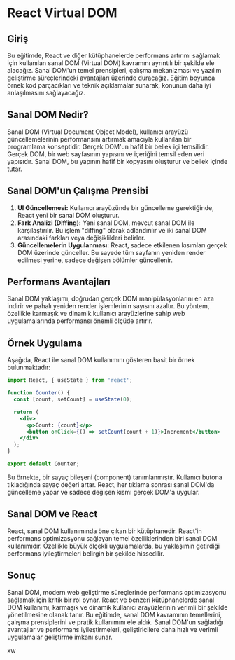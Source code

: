 # React Virtual DOM

## Giriş

Bu eğitimde, React ve diğer kütüphanelerde performans artırımı sağlamak için kullanılan sanal DOM (Virtual DOM) kavramını ayrıntılı bir şekilde ele alacağız. Sanal DOM'un temel prensipleri, çalışma mekanizması ve yazılım geliştirme süreçlerindeki avantajları üzerinde duracağız. Eğitim boyunca örnek kod parçacıkları ve teknik açıklamalar sunarak, konunun daha iyi anlaşılmasını sağlayacağız.

## Sanal DOM Nedir?

Sanal DOM (Virtual Document Object Model), kullanıcı arayüzü güncellemelerinin performansını artırmak amacıyla kullanılan bir programlama konseptidir. Gerçek DOM'un hafif bir bellek içi temsilidir. Gerçek DOM, bir web sayfasının yapısını ve içeriğini temsil eden veri yapısıdır. Sanal DOM, bu yapının hafif bir kopyasını oluşturur ve bellek içinde tutar.

## Sanal DOM'un Çalışma Prensibi

1. **UI Güncellemesi:** Kullanıcı arayüzünde bir güncelleme gerektiğinde, React yeni bir sanal DOM oluşturur.
2. **Fark Analizi (Diffing):** Yeni sanal DOM, mevcut sanal DOM ile karşılaştırılır. Bu işlem "diffing" olarak adlandırılır ve iki sanal DOM arasındaki farkları veya değişiklikleri belirler.
3. **Güncellemelerin Uygulanması:** React, sadece etkilenen kısımları gerçek DOM üzerinde günceller. Bu sayede tüm sayfanın yeniden render edilmesi yerine, sadece değişen bölümler güncellenir.

## Performans Avantajları

Sanal DOM yaklaşımı, doğrudan gerçek DOM manipülasyonlarını en aza indirir ve pahalı yeniden render işlemlerinin sayısını azaltır. Bu yöntem, özellikle karmaşık ve dinamik kullanıcı arayüzlerine sahip web uygulamalarında performansı önemli ölçüde artırır.

## Örnek Uygulama

Aşağıda, React ile sanal DOM kullanımını gösteren basit bir örnek bulunmaktadır:

```jsx
import React, { useState } from 'react';

function Counter() {
  const [count, setCount] = useState(0);

  return (
    <div>
      <p>Count: {count}</p>
      <button onClick={() => setCount(count + 1)}>Increment</button>
    </div>
  );
}

export default Counter;
```

Bu örnekte, bir sayaç bileşeni (component) tanımlanmıştır. Kullanıcı butona tıkladığında sayaç değeri artar. React, her tıklama sonrası sanal DOM'da güncelleme yapar ve sadece değişen kısmı gerçek DOM'a uygular.

## Sanal DOM ve React

React, sanal DOM kullanımında öne çıkan bir kütüphanedir. React'in performans optimizasyonu sağlayan temel özelliklerinden biri sanal DOM kullanımıdır. Özellikle büyük ölçekli uygulamalarda, bu yaklaşımın getirdiği performans iyileştirmeleri belirgin bir şekilde hissedilir.

## Sonuç

Sanal DOM, modern web geliştirme süreçlerinde performans optimizasyonu sağlamak için kritik bir rol oynar. React ve benzeri kütüphanelerde sanal DOM kullanımı, karmaşık ve dinamik kullanıcı arayüzlerinin verimli bir şekilde yönetilmesine olanak tanır. Bu eğitimde, sanal DOM kavramının temellerini, çalışma prensiplerini ve pratik kullanımını ele aldık. Sanal DOM'un sağladığı avantajlar ve performans iyileştirmeleri, geliştiricilere daha hızlı ve verimli uygulamalar geliştirme imkanı sunar.

xw

